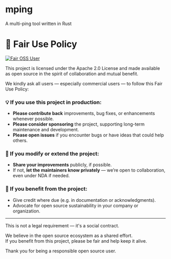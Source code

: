 # mping


A multi-ping tool written in Rust

# 🤝 Fair Use Policy

[![Fair OSS User](https://img.shields.io/badge/Fair--OSS--User-%E2%9C%94-green)](https://yourproject.org/fair-use)

This project is licensed under the Apache 2.0 License and made available as open source in the spirit
of collaboration and mutual benefit.

We kindly ask all users — especially commercial users — to follow this Fair Use Policy:

### 💡 If you use this project in production:
- **Please contribute back** improvements, bug fixes, or enhancements whenever possible.
- **Please consider sponsoring** the project, supporting long-term maintenance and development.
- **Please open issues** if you encounter bugs or have ideas that could help others.

### 🔁 If you modify or extend the project:
- **Share your improvements** publicly, if possible.
- If not, **let the maintainers know privately** — we’re open to collaboration, even under NDA if needed.

### 🌱 If you benefit from the project:
- Give credit where due (e.g. in documentation or acknowledgments).
- Advocate for open source sustainability in your company or organization.

---

This is not a legal requirement — it's a social contract.

We believe in the open source ecosystem as a shared effort.  
If you benefit from this project, please be fair and help keep it alive.

Thank you for being a responsible open source user.


